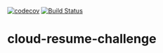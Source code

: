 
[![codecov](https://codecov.io/gh/hungnv-sr/cloud-resume-challenge/graph/badge.svg?token=ZFFQHAQF8C)](https://codecov.io/gh/hungnv-sr/cloud-resume-challenge)
[![Build Status](https://github.com/hungnv-sr/cloud-resume-challenge/actions/workflows/cloud-resume-challenge.yml/badge.svg?branch=main)](https://github.com/hungnv-sr/cloud-resume-challenge/actions/workflows/cloud-resume-challenge.yml)

# cloud-resume-challenge
